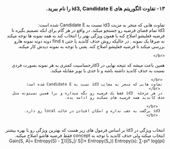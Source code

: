 <div dir="rtl">
  
  ### ۱۳-   تفاوت الگوریتم های id3, Candidate E را نام ببرید.


 
  <br/>
  تفاوت هایی که منجر به مزیت id3 نسبت به Candidate E شده است:
   <br/>
   id3 تمام فضای فرضیه رو جستجو میکند. در واقع در هر گام برای انکه تصمیم بگیره تا فرضیه فعلیشو اصلاح کنه یا همون ویژگی بهتر را انتخاب کند به همه نمونه ها توجه میکند نه صرفا یک نمونه . در حالیکه روش حذف کاندید یا حتی find s دونه دونه نمونه هارو بررسی میکند تا فرضیه فعلیشو اصلاح کنه. یعنی با توجه به نمونه دیدش کار میکنه.

    <br/>
   همین باعث میشه که نتیجه نهایی در id3رحساسیت کمتری به هر نمونه بصورت فردی نسبت به حذف کاندید داشته باشه و تا حدی با نویز مقابله میکند.

     <br/>
     تفاوت هایی که منجر به معایب id3 نسبت به Candidate E شده است:
      <br/>
     در هر مرحله  id3 فقط یک فرضیه رو نگه میداره و برا همین نمیتونه مثل حذف کاندید همه فرضیه های ممکنه رو ادامه بده.

       <br/>
      id3 برگشت به عقب نداره و امکان افتادن در حالت local رو دارد.
       <br/>
   <br/> 
   انتخاب ویژگی در id3 بر اساس فرمول های زیر هست که بهترین ویژگی رو با بهره بیشتر انتخاب میکنه ولی حذف کاندید با توجه به concept فقط فرضیه هاشو اصلاح میکنه.
 Gain(S, A)= Entropy(S) - ∑((|Sᵥ|/ S|)* Entropy(Sᵥ))
 Entropy(s): ∑-pi* log(pi) 
<br/>
 

 
 </div>